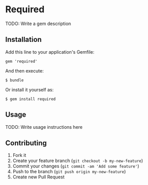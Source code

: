 # Required

TODO: Write a gem description

## Installation

Add this line to your application's Gemfile:

    gem 'required'

And then execute:

    $ bundle

Or install it yourself as:

    $ gem install required

## Usage

TODO: Write usage instructions here

## Contributing

1. Fork it
2. Create your feature branch (`git checkout -b my-new-feature`)
3. Commit your changes (`git commit -am 'Add some feature'`)
4. Push to the branch (`git push origin my-new-feature`)
5. Create new Pull Request
